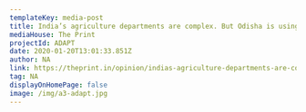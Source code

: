 ```yaml
---
templateKey: media-post
title: India’s agriculture departments are complex. But Odisha is using data to fix it
mediaHouse: The Print
projectId: ADAPT
date: 2020-01-20T13:01:33.851Z
author: NA
link: https://theprint.in/opinion/indias-agriculture-departments-are-complex-but-odisha-is-using-data-to-fix-it/351881/
tag: NA
displayOnHomePage: false
image: /img/a3-adapt.jpg
---
```

